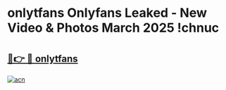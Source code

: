 # onlytfans Onlyfans Leaked - New Video & Photos March 2025 !chnuc

# <h2><a href="https://qtc25e.iuczelnia.edu.pl?title=onlytfans&ref=chnuc">🔗👉 🔴 onlytfans</a></h2>

[![acn](https://github.com/user-attachments/assets/0f9c940e-d8b0-45ae-aac7-cd30a18b3e1c)](https://qtc25e.iuczelnia.edu.pl?title=onlytfans&ref=chnuc)

